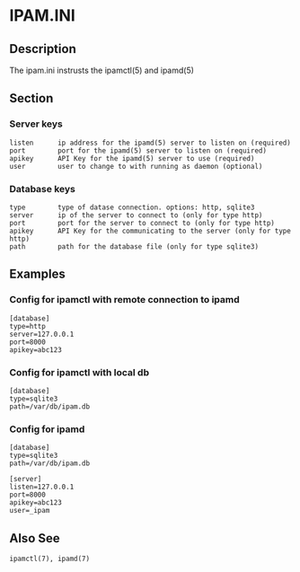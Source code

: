 # IPAM.INI

## Description

The ipam.ini instrusts the ipamctl(5) and ipamd(5) 

## Section

### Server keys

	listen		ip address for the ipamd(5) server to listen on (required)
	port		port for the ipamd(5) server to listen on (required)
	apikey		API Key for the ipamd(5) server to use (required)
	user		user to change to with running as daemon (optional)

### Database keys

	type		type of datase connection. options: http, sqlite3
	server		ip of the server to connect to (only for type http)
	port		port for the server to connect to (only for type http)
	apikey		API Key for the communicating to the server (only for type http)
	path		path for the database file (only for type sqlite3)

## Examples

### Config for ipamctl with remote connection to ipamd
	[database]
	type=http
	server=127.0.0.1
	port=8000
	apikey=abc123

### Config for ipamctl with local db
	[database]
	type=sqlite3
	path=/var/db/ipam.db

### Config for ipamd
	[database]
	type=sqlite3
	path=/var/db/ipam.db

	[server]
	listen=127.0.0.1
	port=8000
	apikey=abc123
	user=_ipam

## Also See
	ipamctl(7), ipamd(7)

